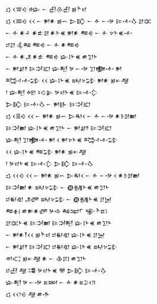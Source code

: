 <div class='block'>
<div class='line'>𒌓 𒌋𒐌𒄰 𒈗 𒀸 𒌷𒊮𒌷 𒂊𒋻𒁀</div>
<div class='line'>𒌓 𒌋𒐍𒄰 𒌋𒌋 𒀸 𒂍𒀭 𒂊𒌀 𒆕𒃼 𒀸 𒅆 𒀸𒋩 𒄿𒋾𒋝 𒇻𒀬</div>
<div class='line'>𒀸 𒅆 𒀭𒈦 𒀭𒉺𒌆 𒀭𒈨𒌍 𒂍𒀭 𒍣𒄴 𒀸 𒅆 𒆳𒈨𒌍𒋾</div>
<div class='line'>𒄑𒇀 𒆬𒄀 𒍣𒄴 𒀸 𒅆 𒀭𒍣𒄴</div>
<div class='line'>𒀸 𒅆 𒀭𒂗 𒀭𒉺 𒍣𒄴 𒇽𒋙𒈨𒌍 𒌑𒋛𒈨</div>
<div class='line'>𒀸 𒂍𒋗𒈫 𒄿𒋫𒊬 𒇽𒋃 𒃻 𒀸𒋩 𒋛𒆟𒋾 𒂍</div>
<div class='line'>𒅋𒋾𒁉 𒌋𒌋 𒇽𒋙𒈨𒌍 𒊻𒆳𒁉 𒂍𒀭 𒂊𒋰𒆷</div>
<div class='line'>𒁹 𒇽𒋃 𒅇 𒂟𒄭𒉌 𒃻𒁀𒈨𒌍 𒄿𒋾𒁷</div>
<div class='line'>𒆕𒃼 𒄿𒋾𒋝 𒀸 𒂍𒃲 𒄿𒋫𒊬</div>
<div class='line'>𒌓 𒌋𒑆𒄰 𒌋𒌋 𒀸 𒂍𒀭 𒂊𒌀 𒆕𒊑𒌋 𒀸 𒅆 𒀸𒋩 𒀭𒊩𒌆𒆤</div>
<div class='line'>𒄿𒋫𒆤 𒇽𒋙𒈨𒌍 𒌑𒋛𒈨 𒀸 𒂍𒋗𒈫 𒄿𒋫𒊬</div>
<div class='line'>𒇽𒋃 𒋛𒆟𒋾 𒂍 𒌋 𒂍𒆳𒈨𒌍 𒅋𒋾𒁉</div>
<div class='line'>𒌋𒌋 𒇽𒋙𒈨𒌍 𒍣𒁉 𒂍𒀭 𒂊𒋰𒆷</div>
<div class='line'>𒁹 𒃻𒁀𒈨𒌍 𒄿𒋾𒁷 𒆕𒃼 𒄿𒋾𒋝</div>
<div class='line'>𒌓 𒌋𒌋𒄰 𒌋𒌋 𒀸 𒂍𒀭 𒂊𒌀 𒆕𒊑𒌋 𒀸 𒅆 𒀸𒋩 𒌋 𒀭𒊩𒌆𒆤</div>
<div class='line'>𒄿𒋫𒆤 𒀭 𒊻𒆳𒁉 𒀸 𒁈𒉆𒈨𒌍 𒌑𒋛𒈨</div>
<div class='line'>𒄑𒈽𒊏 𒂗𒂇 𒊻𒆳𒁉 𒀸 𒁈𒉆𒈨𒌍 𒆪𒅁</div>
<div class='line'>𒍣𒈬 𒌑𒊓𒀭𒂇 𒃻𒈾 𒄀𒉈𒇲 𒊌𒋻𒆗</div>
<div class='line'>𒇻𒀬𒈨𒌍 𒄿𒋫𒆤 𒄿𒋫𒋃 𒇽𒋙𒈨𒌍 𒌑𒋛𒈨</div>
<div class='line'>𒀸 𒂍𒀭𒐕𒌋𒌋 𒂊𒋻𒁀 𒄑𒈽𒊏 𒇽𒋙𒈨𒌍 𒆪𒅁</div>
<div class='line'>𒀸 𒂍𒋗𒈫 𒄿𒋫𒊬 𒄑𒈽𒊏 𒇽𒋙𒈨𒌍 𒊻𒆳𒁉</div>
<div class='line'>𒉣𒄣 𒂊𒋰𒆷 𒀭 𒀸 𒆠𒆪𒋙 𒌑𒋛𒈨</div>
<div class='line'>𒄑𒍎 𒆷 𒃮 𒃻𒁀𒈨𒌍 𒋧 𒆕𒃼 𒄿𒋾𒋝</div>
<div class='line'>𒇽𒋃 𒃻 𒀸𒋩 𒊺𒇷 𒀸 𒅆 𒀭𒊺𒊒𒌋𒀀</div>
<div class='line'>𒌓 𒌋𒌋𒁹𒄰 𒆷 𒌑𒋥</div>
</div>
